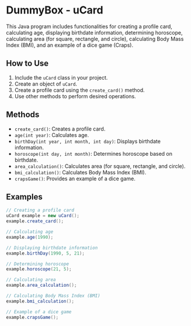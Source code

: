 # DummyBox - uCard

This Java program includes functionalities for creating a profile card, calculating age, displaying birthdate information, determining horoscope, calculating area (for square, rectangle, and circle), calculating Body Mass Index (BMI), and an example of a dice game (Craps).

## How to Use

1. Include the `uCard` class in your project.
2. Create an object of `uCard`.
3. Create a profile card using the `create_card()` method.
4. Use other methods to perform desired operations.

## Methods

- `create_card()`: Creates a profile card.
- `age(int year)`: Calculates age.
- `birthDay(int year, int month, int day)`: Displays birthdate information.
- `horoscope(int day, int month)`: Determines horoscope based on birthdate.
- `area_calculation()`: Calculates area (for square, rectangle, and circle).
- `bmi_calculation()`: Calculates Body Mass Index (BMI).
- `crapsGame()`: Provides an example of a dice game.

## Examples

```java
// Creating a profile card
uCard example = new uCard();
example.create_card();

// Calculating age
example.age(1990);

// Displaying birthdate information
example.birthDay(1990, 5, 21);

// Determining horoscope
example.horoscope(21, 5);

// Calculating area
example.area_calculation();

// Calculating Body Mass Index (BMI)
example.bmi_calculation();

// Example of a dice game
example.crapsGame();
